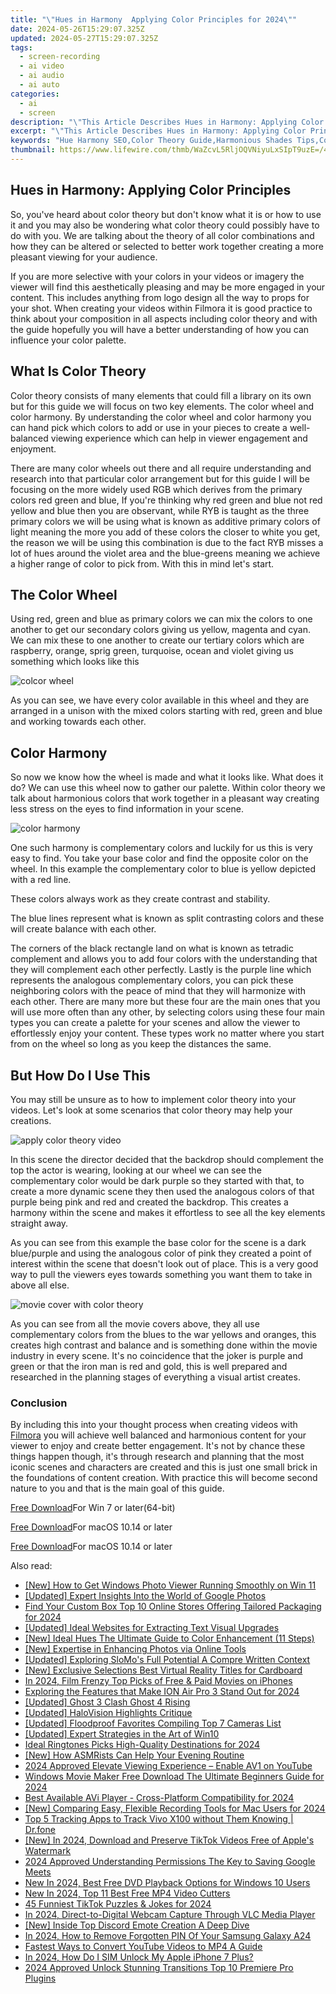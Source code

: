 ```yaml
---
title: "\"Hues in Harmony  Applying Color Principles for 2024\""
date: 2024-05-26T15:29:07.325Z
updated: 2024-05-27T15:29:07.325Z
tags: 
  - screen-recording
  - ai video
  - ai audio
  - ai auto
categories: 
  - ai
  - screen
description: "\"This Article Describes Hues in Harmony: Applying Color Principles for 2024\""
excerpt: "\"This Article Describes Hues in Harmony: Applying Color Principles for 2024\""
keywords: "Hue Harmony SEO,Color Theory Guide,Harmonious Shades Tips,Color Balance Strategies,Artistic Palette Designs,Hues In Contrast,Chromatic Symphony Use"
thumbnail: https://www.lifewire.com/thmb/WaZcvL5RljOQVNiyuLxSIpT9uzE=/400x300/filters:no_upscale():max_bytes(150000):strip_icc()/what-are-samsung-apps-1847425-30802e31493c438e8455a8ca17457a38.png
---
```


## Hues in Harmony: Applying Color Principles

So, you've heard about color theory but don't know what it is or how to use it and you may also be wondering what color theory could possibly have to do with you. We are talking about the theory of all color combinations and how they can be altered or selected to better work together creating a more pleasant viewing for your audience.

If you are more selective with your colors in your videos or imagery the viewer will find this aesthetically pleasing and may be more engaged in your content. This includes anything from logo design all the way to props for your shot. When creating your videos within Filmora it is good practice to think about your composition in all aspects including color theory and with the guide hopefully you will have a better understanding of how you can influence your color palette.

## What Is Color Theory

Color theory consists of many elements that could fill a library on its own but for this guide we will focus on two key elements. The color wheel and color harmony. By understanding the color wheel and color harmony you can hand pick which colors to add or use in your pieces to create a well-balanced viewing experience which can help in viewer engagement and enjoyment.

There are many color wheels out there and all require understanding and research into that particular color arrangement but for this guide I will be focusing on the more widely used RGB which derives from the primary colors red green and blue, If you're thinking why red green and blue not red yellow and blue then you are observant, while RYB is taught as the three primary colors we will be using what is known as additive primary colors of light meaning the more you add of these colors the closer to white you get, the reason we will be using this combination is due to the fact RYB misses a lot of hues around the violet area and the blue-greens meaning we achieve a higher range of color to pick from. With this in mind let's start.

## The Color Wheel

Using red, green and blue as primary colors we can mix the colors to one another to get our secondary colors giving us yellow, magenta and cyan. We can mix these to one another to create our tertiary colors which are raspberry, orange, sprig green, turquoise, ocean and violet giving us something which looks like this

![colcor wheel](https://images.wondershare.com/filmora/article-images/2024/color-wheel.jpg)

As you can see, we have every color available in this wheel and they are arranged in a unison with the mixed colors starting with red, green and blue and working towards each other.

## Color Harmony

So now we know how the wheel is made and what it looks like. What does it do? We can use this wheel now to gather our palette. Within color theory we talk about harmonious colors that work together in a pleasant way creating less stress on the eyes to find information in your scene.

![color harmony](https://images.wondershare.com/filmora/article-images/2022/08/color-harmony.jpg)

One such harmony is complementary colors and luckily for us this is very easy to find. You take your base color and find the opposite color on the wheel. In this example the complementary color to blue is yellow depicted with a red line.

These colors always work as they create contrast and stability.

The blue lines represent what is known as split contrasting colors and these will create balance with each other.

The corners of the black rectangle land on what is known as tetradic complement and allows you to add four colors with the understanding that they will complement each other perfectly. Lastly is the purple line which represents the analogous complementary colors, you can pick these neighboring colors with the peace of mind that they will harmonize with each other. There are many more but these four are the main ones that you will use more often than any other, by selecting colors using these four main types you can create a palette for your scenes and allow the viewer to effortlessly enjoy your content. These types work no matter where you start from on the wheel so long as you keep the distances the same.

## But How Do I Use This

You may still be unsure as to how to implement color theory into your videos. Let's look at some scenarios that color theory may help your creations.

![apply color theory video](https://images.wondershare.com/filmora/article-images/2022/08/apply-color-theory-video.jpg)

In this scene the director decided that the backdrop should complement the top the actor is wearing, looking at our wheel we can see the complementary color would be dark purple so they started with that, to create a more dynamic scene they then used the analogous colors of that purple being pink and red and created the backdrop. This creates a harmony within the scene and makes it effortless to see all the key elements straight away.

As you can see from this example the base color for the scene is a dark blue/purple and using the analogous color of pink they created a point of interest within the scene that doesn't look out of place. This is a very good way to pull the viewers eyes towards something you want them to take in above all else.

![movie cover with color theory](https://images.wondershare.com/filmora/article-images/2022/08/movie-cover-with-color-theory.jpg)

As you can see from all the movie covers above, they all use complementary colors from the blues to the war yellows and oranges, this creates high contrast and balance and is something done within the movie industry in every scene. It's no coincidence that the joker is purple and green or that the iron man is red and gold, this is well prepared and researched in the planning stages of everything a visual artist creates.

### Conclusion

By including this into your thought process when creating videos with [Filmora](https://tools.techidaily.com/wondershare/filmora/download/) you will achieve well balanced and harmonious content for your viewer to enjoy and create better engagement. It's not by chance these things happen though, it's through research and planning that the most iconic scenes and characters are created and this is just one small brick in the foundations of content creation. With practice this will become second nature to you and that is the main goal of this guide.

[Free Download](https://tools.techidaily.com/wondershare/filmora/download/)For Win 7 or later(64-bit)

[Free Download](https://tools.techidaily.com/wondershare/filmora/download/)For macOS 10.14 or later

[Free Download](https://tools.techidaily.com/wondershare/filmora/download/)For macOS 10.14 or later

<ins class="adsbygoogle"
     style="display:block"
     data-ad-format="autorelaxed"
     data-ad-client="ca-pub-7571918770474297"
     data-ad-slot="1223367746"></ins>

<ins class="adsbygoogle"
     style="display:block"
     data-ad-format="autorelaxed"
     data-ad-client="ca-pub-7571918770474297"
     data-ad-slot="1223367746"></ins>



<ins class="adsbygoogle"
     style="display:block"
     data-ad-client="ca-pub-7571918770474297"
     data-ad-slot="8358498916"
     data-ad-format="auto"
     data-full-width-responsive="true"></ins>


<span class="atpl-alsoreadstyle">Also read:</span>
<div><ul>
<li><a href="https://some-knowledge.techidaily.com/new-how-to-get-windows-photo-viewer-running-smoothly-on-win-11/"><u>[New] How to Get Windows Photo Viewer Running Smoothly on Win 11</u></a></li>
<li><a href="https://some-knowledge.techidaily.com/updated-expert-insights-into-the-world-of-google-photos/"><u>[Updated] Expert Insights Into the World of Google Photos</u></a></li>
<li><a href="https://some-knowledge.techidaily.com/find-your-custom-box-top-10-online-stores-offering-tailored-packaging-for-2024/"><u>Find Your Custom Box  Top 10 Online Stores Offering Tailored Packaging for 2024</u></a></li>
<li><a href="https://some-knowledge.techidaily.com/updated-ideal-websites-for-extracting-text-visual-upgrades/"><u>[Updated] Ideal Websites for Extracting Text Visual Upgrades</u></a></li>
<li><a href="https://some-knowledge.techidaily.com/new-ideal-hues-the-ultimate-guide-to-color-enhancement-11-steps/"><u>[New] Ideal Hues  The Ultimate Guide to Color Enhancement (11 Steps)</u></a></li>
<li><a href="https://some-knowledge.techidaily.com/new-expertise-in-enhancing-photos-via-online-tools/"><u>[New] Expertise in Enhancing Photos via Online Tools</u></a></li>
<li><a href="https://some-knowledge.techidaily.com/updated-exploring-slomos-full-potential-a-compre-written-context/"><u>[Updated] Exploring SloMo's Full Potential  A Compre Written Context</u></a></li>
<li><a href="https://some-knowledge.techidaily.com/new-exclusive-selections-best-virtual-reality-titles-for-cardboard/"><u>[New] Exclusive Selections  Best Virtual Reality Titles for Cardboard</u></a></li>
<li><a href="https://some-knowledge.techidaily.com/in-2024-film-frenzy-top-picks-of-free-and-paid-movies-on-iphones/"><u>In 2024, Film Frenzy  Top Picks of Free & Paid Movies on iPhones</u></a></li>
<li><a href="https://some-knowledge.techidaily.com/exploring-the-features-that-make-ion-air-pro-3-stand-out-for-2024/"><u>Exploring the Features that Make ION Air Pro 3 Stand Out for 2024</u></a></li>
<li><a href="https://some-knowledge.techidaily.com/updated-ghost-3-clash-ghost-4-rising/"><u>[Updated] Ghost 3 Clash  Ghost 4 Rising</u></a></li>
<li><a href="https://some-knowledge.techidaily.com/updated-halovision-highlights-critique/"><u>[Updated] HaloVision Highlights Critique</u></a></li>
<li><a href="https://some-knowledge.techidaily.com/updated-floodproof-favorites-compiling-top-7-cameras-list/"><u>[Updated] Floodproof Favorites  Compiling Top 7 Cameras List</u></a></li>
<li><a href="https://some-knowledge.techidaily.com/updated-expert-strategies-in-the-art-of-win10/"><u>[Updated] Expert Strategies in the Art of Win10</u></a></li>
<li><a href="https://some-knowledge.techidaily.com/ideal-ringtones-picks-high-quality-destinations-for-2024/"><u>Ideal Ringtones Picks  High-Quality Destinations for 2024</u></a></li>
<li><a href="https://some-knowledge.techidaily.com/new-how-asmrists-can-help-your-evening-routine/"><u>[New] How ASMRists Can Help Your Evening Routine</u></a></li>
<li><a href="https://youtube-videos.techidaily.com/2024-approved-elevate-viewing-experience-enable-av1-on-youtube/"><u>2024 Approved  Elevate Viewing Experience – Enable AV1 on YouTube</u></a></li>
<li><a href="https://video-ai-editor.techidaily.com/windows-movie-maker-free-download-the-ultimate-beginners-guide-for-2024/"><u>Windows Movie Maker Free Download The Ultimate Beginners Guide for 2024</u></a></li>
<li><a href="https://extra-information.techidaily.com/best-available-avi-player-cross-platform-compatibility-for-2024/"><u>Best Available AVi Player - Cross-Platform Compatibility for 2024</u></a></li>
<li><a href="https://screen-sharing-recording.techidaily.com/new-comparing-easy-flexible-recording-tools-for-mac-users-for-2024/"><u>[New] Comparing Easy, Flexible Recording Tools for Mac Users for 2024</u></a></li>
<li><a href="https://android-location-track.techidaily.com/top-5-tracking-apps-to-track-vivo-x100-without-them-knowing-drfone-by-drfone-virtual-android/"><u>Top 5 Tracking Apps to Track Vivo X100 without Them Knowing | Dr.fone</u></a></li>
<li><a href="https://tiktok-videos.techidaily.com/new-in-2024-download-and-preserve-tiktok-videos-free-of-apples-watermark/"><u>[New] In 2024, Download and Preserve TikTok Videos Free of Apple's Watermark</u></a></li>
<li><a href="https://screen-activity-recording.techidaily.com/2024-approved-understanding-permissions-the-key-to-saving-google-meets/"><u>2024 Approved  Understanding Permissions  The Key to Saving Google Meets</u></a></li>
<li><a href="https://ai-video-apps.techidaily.com/new-in-2024-best-free-dvd-playback-options-for-windows-10-users/"><u>New In 2024, Best Free DVD Playback Options for Windows 10 Users</u></a></li>
<li><a href="https://ai-driven-video-production.techidaily.com/new-in-2024-top-11-best-free-mp4-video-cutters/"><u>New In 2024, Top 11 Best Free MP4 Video Cutters</u></a></li>
<li><a href="https://tiktok-clips.techidaily.com/45-funniest-tiktok-puzzles-and-jokes-for-2024/"><u>45 Funniest TikTok Puzzles & Jokes for 2024</u></a></li>
<li><a href="https://screen-mirroring-recording.techidaily.com/in-2024-direct-to-digital-webcam-capture-through-vlc-media-player/"><u>In 2024, Direct-to-Digital Webcam Capture Through VLC Media Player</u></a></li>
<li><a href="https://discord-videos.techidaily.com/new-inside-top-discord-emote-creation-a-deep-dive/"><u>[New] Inside Top Discord Emote Creation  A Deep Dive</u></a></li>
<li><a href="https://android-unlock.techidaily.com/in-2024-how-to-remove-forgotten-pin-of-your-samsung-galaxy-a24-by-drfone-android/"><u>In 2024, How to Remove Forgotten PIN Of Your Samsung Galaxy A24</u></a></li>
<li><a href="https://ai-driven-video-production.techidaily.com/fastest-ways-to-convert-youtube-videos-to-mp4-a-guide/"><u>Fastest Ways to Convert YouTube Videos to MP4 A Guide</u></a></li>
<li><a href="https://sim-unlock.techidaily.com/in-2024-how-do-i-sim-unlock-my-apple-iphone-7-plus-by-drfone-ios/"><u>In 2024, How Do I SIM Unlock My Apple iPhone 7 Plus?</u></a></li>
<li><a href="https://video-ai-editor.techidaily.com/2024-approved-unlock-stunning-transitions-top-10-premiere-pro-plugins/"><u>2024 Approved Unlock Stunning Transitions Top 10 Premiere Pro Plugins</u></a></li>
</ul></div>

